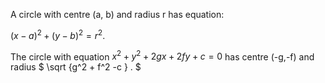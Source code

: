 A circle with centre (a, b) and radius r has equation:

$(x-a)^{2}+(y-b)^{2}=r^{2}.$

The circle with equation $x^{2}+y^{2}+2gx+2fy+c=0$ has centre (-g,-f)
and radius $ \sqrt {g^2 + f^2 -c } . $
